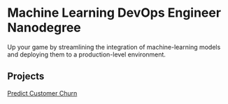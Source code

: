 # Machine Learning DevOps Engineer Nanodegree
Up your game by streamlining the integration of machine-learning models and deploying them to a production-level environment.

## Projects

[Predict Customer Churn](https://github.com/adrianstipanov/ML-DevOps-Engineer/tree/main/predict_customer_churn)
